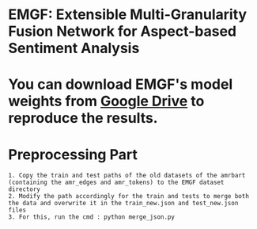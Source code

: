 # EMGF: Extensible Multi-Granularity Fusion Network for Aspect-based Sentiment Analysis

# You can download EMGF's model weights from [Google Drive](https://drive.google.com/drive/folders/1A3ZtkLyrzMwijoFXfyx_5u2rhh341kKw?usp=sharing) to reproduce the results.


# Preprocessing Part
    1. Copy the train and test paths of the old datasets of the amrbart (containing the amr_edges and amr_tokens) to the EMGF dataset directory
    2. Modify the path accordingly for the train and tests to merge both the data and overwrite it in the train_new.json and test_new.json files
    3. For this, run the cmd : python merge_json.py 

